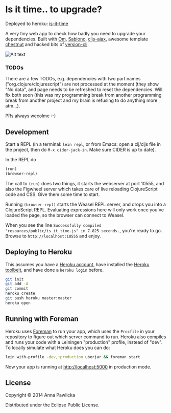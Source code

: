 Is it time.. to upgrade?
========================

Deployed to heroku: [is-it-time](https://is-it-time.herokuapp.com/)

A very tiny web app to check how badly you need to upgrade your
dependencies. Built with [Om](https://github.com/swannodette/om),
[Sablono](https://github.com/r0man/sablono),
[cljs-ajax](https://github.com/JulianBirch/cljs-ajax), awesome
template [chestnut](https://github.com/plexus/chestnut) and hacked
bits of [version-clj](https://github.com/xsc/version-clj).


![Alt text](http://i.imgur.com/tpUQzNf.png "Is it time to upgrade?")

### TODOs ###
There are a few TODOs, e.g. dependencies with two part names
("org.clojure/clojurescript") are not processed at the moment (they
show "No data", and page needs to be refreshed to reset the
dependencies. Will fix both soon (this was my programming break from
another programming break from another project and my brain
is refusing to do anything more atm...).

PRs always wecolme :-)

## Development

Start a REPL (in a terminal: `lein repl`, or from Emacs: open a
clj/cljs file in the project, then do `M-x cider-jack-in`. Make sure
CIDER is up to date).

In the REPL do

```clojure
(run)
(browser-repl)
```

The call to `(run)` does two things, it starts the webserver at port
10555, and also the Figwheel server which takes care of live reloading
ClojureScript code and CSS. Give them some time to start.

Running `(browser-repl)` starts the Weasel REPL server, and drops you
into a ClojureScript REPL. Evaluating expressions here will only work
once you've loaded the page, so the browser can connect to Weasel.

When you see the line `Successfully compiled "resources/public/is_it_time.js"
in 7.825 seconds.`, you're ready to go. Browse to
`http://localhost:10555` and enjoy.

## Deploying to Heroku

This assumes you have a
[Heroku account](https://signup.heroku.com/dc), have installed the
[Heroku toolbelt](https://toolbelt.heroku.com/), and have done a
`heroku login` before.

``` sh
git init
git add -A
git commit
heroku create
git push heroku master:master
heroku open
```

## Running with Foreman

Heroku uses [Foreman](http://ddollar.github.io/foreman/) to run your
app, which uses the `Procfile` in your repository to figure out which
server command to run. Heroku also compiles and runs your code with a
Leiningen "production" profile, instead of "dev". To locally simulate
what Heroku does you can do:

``` sh
lein with-profile -dev,+production uberjar && foreman start
```

Now your app is running at
[http://localhost:5000](http://localhost:5000) in production mode.

## License

Copyright © 2014 Anna Pawlicka

Distributed under the Eclipse Public License.
